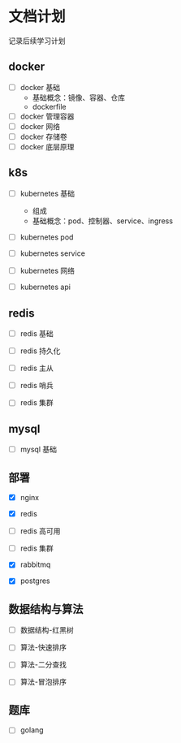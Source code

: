 # 文档计划

记录后续学习计划

## docker
- [ ] docker 基础
    * 基础概念：镜像、容器、仓库
    * dockerfile
- [ ] docker 管理容器
- [ ] docker 网络
- [ ] docker 存储卷
- [ ] docker 底层原理

## k8s
- [ ] kubernetes 基础
    * 组成
    * 基础概念：pod、控制器、service、ingress
- [ ] kubernetes pod 
- [ ] kubernetes service
- [ ] kubernetes 网络
- [ ] kubernetes api


## redis
- [ ] redis 基础
- [ ] redis 持久化
- [ ] redis 主从
- [ ] redis 哨兵
- [ ] redis 集群


## mysql
- [ ] mysql 基础



## 部署
- [x] nginx
- [x] redis
- [ ] redis 高可用
- [ ] redis 集群
- [x] rabbitmq
- [x] postgres


## 数据结构与算法
- [ ] 数据结构-红黑树
- [ ] 算法-快速排序
- [ ] 算法-二分查找
- [ ] 算法-冒泡排序


## 题库
- [ ] golang

